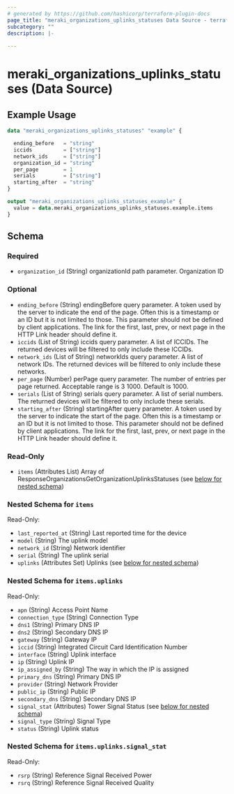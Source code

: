 ```yaml
---
# generated by https://github.com/hashicorp/terraform-plugin-docs
page_title: "meraki_organizations_uplinks_statuses Data Source - terraform-provider-meraki"
subcategory: ""
description: |-
  
---
```


# meraki_organizations_uplinks_statuses (Data Source)



## Example Usage

```terraform
data "meraki_organizations_uplinks_statuses" "example" {

  ending_before   = "string"
  iccids          = ["string"]
  network_ids     = ["string"]
  organization_id = "string"
  per_page        = 1
  serials         = ["string"]
  starting_after  = "string"
}

output "meraki_organizations_uplinks_statuses_example" {
  value = data.meraki_organizations_uplinks_statuses.example.items
}
```

<!-- schema generated by tfplugindocs -->
## Schema

### Required

- `organization_id` (String) organizationId path parameter. Organization ID

### Optional

- `ending_before` (String) endingBefore query parameter. A token used by the server to indicate the end of the page. Often this is a timestamp or an ID but it is not limited to those. This parameter should not be defined by client applications. The link for the first, last, prev, or next page in the HTTP Link header should define it.
- `iccids` (List of String) iccids query parameter. A list of ICCIDs. The returned devices will be filtered to only include these ICCIDs.
- `network_ids` (List of String) networkIds query parameter. A list of network IDs. The returned devices will be filtered to only include these networks.
- `per_page` (Number) perPage query parameter. The number of entries per page returned. Acceptable range is 3 1000. Default is 1000.
- `serials` (List of String) serials query parameter. A list of serial numbers. The returned devices will be filtered to only include these serials.
- `starting_after` (String) startingAfter query parameter. A token used by the server to indicate the start of the page. Often this is a timestamp or an ID but it is not limited to those. This parameter should not be defined by client applications. The link for the first, last, prev, or next page in the HTTP Link header should define it.

### Read-Only

- `items` (Attributes List) Array of ResponseOrganizationsGetOrganizationUplinksStatuses (see [below for nested schema](#nestedatt--items))

<a id="nestedatt--items"></a>
### Nested Schema for `items`

Read-Only:

- `last_reported_at` (String) Last reported time for the device
- `model` (String) The uplink model
- `network_id` (String) Network identifier
- `serial` (String) The uplink serial
- `uplinks` (Attributes Set) Uplinks (see [below for nested schema](#nestedatt--items--uplinks))

<a id="nestedatt--items--uplinks"></a>
### Nested Schema for `items.uplinks`

Read-Only:

- `apn` (String) Access Point Name
- `connection_type` (String) Connection Type
- `dns1` (String) Primary DNS IP
- `dns2` (String) Secondary DNS IP
- `gateway` (String) Gateway IP
- `iccid` (String) Integrated Circuit Card Identification Number
- `interface` (String) Uplink interface
- `ip` (String) Uplink IP
- `ip_assigned_by` (String) The way in which the IP is assigned
- `primary_dns` (String) Primary DNS IP
- `provider` (String) Network Provider
- `public_ip` (String) Public IP
- `secondary_dns` (String) Secondary DNS IP
- `signal_stat` (Attributes) Tower Signal Status (see [below for nested schema](#nestedatt--items--uplinks--signal_stat))
- `signal_type` (String) Signal Type
- `status` (String) Uplink status

<a id="nestedatt--items--uplinks--signal_stat"></a>
### Nested Schema for `items.uplinks.signal_stat`

Read-Only:

- `rsrp` (String) Reference Signal Received Power
- `rsrq` (String) Reference Signal Received Quality
